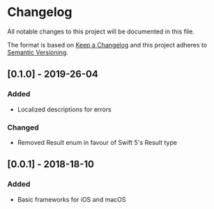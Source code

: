 # Changelog
All notable changes to this project will be documented in this file.

The format is based on [Keep a Changelog](http://keepachangelog.com/en/1.0.0/)
and this project adheres to [Semantic Versioning](http://semver.org/spec/v2.0.0.html).

## [0.1.0] - 2019-26-04
### Added
- Localized descriptions for errors

### Changed
- Removed Result enum in favour of Swift 5's Result type

## [0.0.1] - 2018-18-10
### Added 
- Basic frameworks for iOS and macOS
